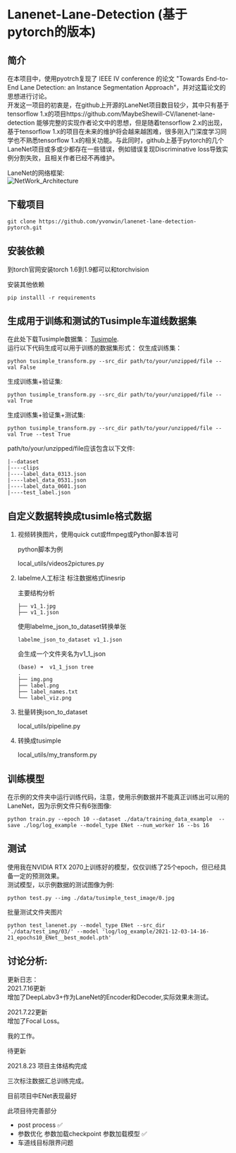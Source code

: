 # Lanenet-Lane-Detection (基于pytorch的版本)

## 简介     
在本项目中，使用pyotrch复现了 IEEE IV conference 的论文 "Towards End-to-End Lane Detection: an Instance Segmentation Approach"，并对这篇论文的思想进行讨论。   
开发这一项目的初衷是，在github上开源的LaneNet项目数目较少，其中只有基于tensorflow 1.x的项目https://github.com/MaybeShewill-CV/lanenet-lane-detection 能够完整的实现作者论文中的思想，但是随着tensorflow 2.x的出现，基于tensorflow 1.x的项目在未来的维护将会越来越困难，很多刚入门深度学习同学也不熟悉tensorflow 1.x的相关功能。与此同时，github上基于pytorch的几个LaneNet项目或多或少都存在一些错误，例如错误复现Discriminative loss导致实例分割失败，且相关作者已经不再维护。   

LaneNet的网络框架:    
![NetWork_Architecture](./data/source_image/network_architecture.png)

## 下载项目

```
git clone https://github.com/yvonwin/lanenet-lane-detection-pytorch.git
```

## 安装依赖

到torch官网安装torch 1.6到1.9都可以和torchvision

安装其他依赖

```
pip installl -r requirements
```



## 生成用于训练和测试的Tusimple车道线数据集

在此处下载Tusimple数据集： [Tusimple](https://github.com/TuSimple/tusimple-benchmark/issues/3).  
运行以下代码生成可以用于训练的数据集形式： 
仅生成训练集：   
```
python tusimple_transform.py --src_dir path/to/your/unzipped/file --val False
```
生成训练集+验证集:    
```
python tusimple_transform.py --src_dir path/to/your/unzipped/file --val True
```
生成训练集+验证集+测试集:    
```
python tusimple_transform.py --src_dir path/to/your/unzipped/file --val True --test True
```
path/to/your/unzipped/file应该包含以下文件:    
```
|--dataset
|----clips
|----label_data_0313.json
|----label_data_0531.json
|----label_data_0601.json
|----test_label.json
```

## 自定义数据转换成tusimle格式数据

1. 视频转换图片，使用quick cut或ffmpeg或Python脚本皆可

   python脚本为例

   local_utils/videos2pictures.py

2. labelme人工标注
   标注数据格式linesrip

   主要结构分析

   ```
   ├── v1_1.jpg
   ├── v1_1.json
   ```

   使用labelme_json_to_dataset转换单张

   ```
   labelme_json_to_dataset v1_1.json
   ```

   会生成一个文件夹名为v1_1_json

   ```
   (base) ➜  v1_1_json tree
   .
   ├── img.png
   ├── label.png
   ├── label_names.txt
   └── label_viz.png
   ```

   

3. 批量转换json_to_dataset

   local_utils/pipeline.py

4. 转换成tusimple

   local_utils/my_transform.py

   

##	训练模型

在示例的文件夹中运行训练代码，注意，使用示例数据并不能真正训练出可以用的LaneNet，因为示例文件只有6张图像:   
```
python train.py --epoch 10 --dataset ./data/training_data_example  --save ./log/log_example --model_type ENet --num_worker 16 --bs 16
```


## 测试

使用我在NVIDIA RTX 2070上训练好的模型，仅仅训练了25个epoch，但已经具备一定的预测效果。         
测试模型，以示例数据的测试图像为例:    
```
python test.py --img ./data/tusimple_test_image/0.jpg
```

批量测试文件夹图片

```
python test_lanenet.py --model_type ENet --src_dir './data/test_img/03/' --model 'log/log_example/2021-12-03-14-16-21_epochs10_ENet__best_model.pth'
```

   


## 讨论分析:    
更新日志：    
2021.7.16更新    
增加了DeepLabv3+作为LaneNet的Encoder和Decoder,实际效果未测试。    

2021.7.22更新    
增加了Focal Loss。     

我的工作。

待更新

2021.8.23 项目主体结构完成

三次标注数据汇总训练完成。

目前项目中ENet表现最好

此项目待完善部分
- post process ✅
- 参数优化 参数加载checkpoint 参数加载模型 ✅
- 车道线目标限界问题
